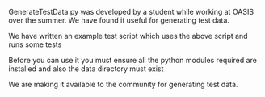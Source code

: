 GenerateTestData.py was developed by a student while working at OASIS over the summer.
We have found it useful for generating test data.

We have written an example test script which uses the above script and runs some tests

Before you can use it you must ensure all the python modules required are installed and
also the data directory must exist

We are making it available to the community for generating test data.

